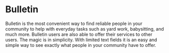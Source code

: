 # Bulletin

Bulletin is the most convenient way to find reliable people in your community to
help with everyday tasks such as yard work, babysitting, and much more. Bulletin users are also
able to offer their services to other users. The magic is in simplicity. With limited text fields it is an easy
and simple way to see exactly what people in your community have to offer.

